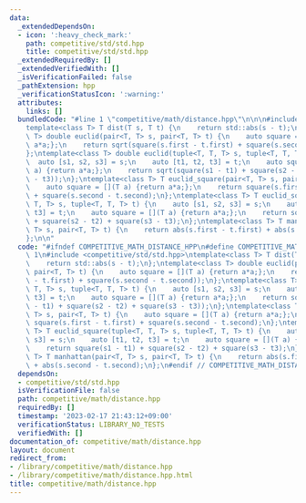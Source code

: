```yaml
---
data:
  _extendedDependsOn:
  - icon: ':heavy_check_mark:'
    path: competitive/std/std.hpp
    title: competitive/std/std.hpp
  _extendedRequiredBy: []
  _extendedVerifiedWith: []
  _isVerificationFailed: false
  _pathExtension: hpp
  _verificationStatusIcon: ':warning:'
  attributes:
    links: []
  bundledCode: "#line 1 \"competitive/math/distance.hpp\"\n\n\n#include <competitive/std/std.hpp>\n\
    template<class T> T dist(T s, T t) {\n    return std::abs(s - t);\n};\ntemplate<class\
    \ T> double euclid(pair<T, T> s, pair<T, T> t) {\n    auto square = [](T a) {return\
    \ a*a;};\n    return sqrt(square(s.first - t.first) + square(s.second - t.second));\n\
    };\ntemplate<class T> double euclid(tuple<T, T, T> s, tuple<T, T, T> t) {\n  \
    \  auto [s1, s2, s3] = s;\n    auto [t1, t2, t3] = t;\n    auto square = [](T\
    \ a) {return a*a;};\n    return sqrt(square(s1 - t1) + square(s2 - t2) + square(s3\
    \ - t3));\n};\ntemplate<class T> T euclid_square(pair<T, T> s, pair<T, T> t) {\n\
    \    auto square = [](T a) {return a*a;};\n    return square(s.first - t.first)\
    \ + square(s.second - t.second);\n};\ntemplate<class T> T euclid_square(tuple<T,\
    \ T, T> s, tuple<T, T, T> t) {\n    auto [s1, s2, s3] = s;\n    auto [t1, t2,\
    \ t3] = t;\n    auto square = [](T a) {return a*a;};\n    return square(s1 - t1)\
    \ + square(s2 - t2) + square(s3 - t3);\n};\ntemplate<class T> T manhattan(pair<T,\
    \ T> s, pair<T, T> t) {\n    return abs(s.first - t.first) + abs(s.second - t.second);\n\
    };\n\n"
  code: "#ifndef COMPETITIVE_MATH_DISTANCE_HPP\n#define COMPETITIVE_MATH_DISTANCE_HPP\
    \ 1\n#include <competitive/std/std.hpp>\ntemplate<class T> T dist(T s, T t) {\n\
    \    return std::abs(s - t);\n};\ntemplate<class T> double euclid(pair<T, T> s,\
    \ pair<T, T> t) {\n    auto square = [](T a) {return a*a;};\n    return sqrt(square(s.first\
    \ - t.first) + square(s.second - t.second));\n};\ntemplate<class T> double euclid(tuple<T,\
    \ T, T> s, tuple<T, T, T> t) {\n    auto [s1, s2, s3] = s;\n    auto [t1, t2,\
    \ t3] = t;\n    auto square = [](T a) {return a*a;};\n    return sqrt(square(s1\
    \ - t1) + square(s2 - t2) + square(s3 - t3));\n};\ntemplate<class T> T euclid_square(pair<T,\
    \ T> s, pair<T, T> t) {\n    auto square = [](T a) {return a*a;};\n    return\
    \ square(s.first - t.first) + square(s.second - t.second);\n};\ntemplate<class\
    \ T> T euclid_square(tuple<T, T, T> s, tuple<T, T, T> t) {\n    auto [s1, s2,\
    \ s3] = s;\n    auto [t1, t2, t3] = t;\n    auto square = [](T a) {return a*a;};\n\
    \    return square(s1 - t1) + square(s2 - t2) + square(s3 - t3);\n};\ntemplate<class\
    \ T> T manhattan(pair<T, T> s, pair<T, T> t) {\n    return abs(s.first - t.first)\
    \ + abs(s.second - t.second);\n};\n#endif // COMPETITIVE_MATH_DISTANCE_HPP"
  dependsOn:
  - competitive/std/std.hpp
  isVerificationFile: false
  path: competitive/math/distance.hpp
  requiredBy: []
  timestamp: '2023-02-17 21:43:12+09:00'
  verificationStatus: LIBRARY_NO_TESTS
  verifiedWith: []
documentation_of: competitive/math/distance.hpp
layout: document
redirect_from:
- /library/competitive/math/distance.hpp
- /library/competitive/math/distance.hpp.html
title: competitive/math/distance.hpp
---
```

